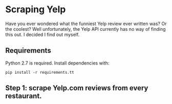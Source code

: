 # Scraping Yelp

Have you ever wondered what the funniest Yelp review ever written was? Or the coolest? Well unfortunately, the Yelp API currently has no way of finding this out. I decided I find out myself.

## Requirements

Python 2.7 is required. Install dependencies with:

    pip install -r requirements.tt

## Step 1: scrape Yelp.com reviews from every restaurant.

